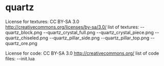 quartz
======

License for textures: CC BY-SA 3.0 http://creativecommons.org/licenses/by-sa/3.0/
 list of textures:
 --quartz_block.png
 --quartz_crystal_full.png
 --quartz_crystal_piece.png
 --quartz_chiseled.png
 --quartz_pillar_side.png
 --quartz_pillar_top.png
 --quartz_ore.png
 
License for code: CC BY-SA 3.0 http://creativecommons.org/
 list of code files:
 --init.lua
 
